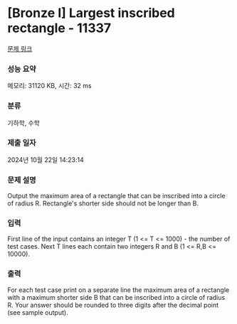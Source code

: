 # [Bronze I] Largest inscribed rectangle - 11337 

[문제 링크](https://www.acmicpc.net/problem/11337) 

### 성능 요약

메모리: 31120 KB, 시간: 32 ms

### 분류

기하학, 수학

### 제출 일자

2024년 10월 22일 14:23:14

### 문제 설명

<p>Output the maximum area of a rectangle that can be inscribed into a circle of radius R. Rectangle's shorter side should not be longer than B.</p>

### 입력 

 <p>First line of the input contains an integer T (1 <= T <= 1000) - the number of test cases. Next T lines each contain two integers R and B (1 <= R,B <= 10000).</p>

### 출력 

 <p>For each test case print on a separate line the maximum area of a rectangle with a maximum shorter side B that can be inscribed into a circle of radius R. Your answer should be rounded to three digits after the decimal point (see sample output).</p>

